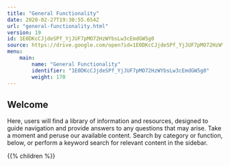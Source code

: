 ```yaml
---
title: "General Functionality"
date: 2020-02-27T19:30:55.654Z
url: "general-functionality.html"
version: 19
id: 1E0DKcCJjdeSPf_YjJUF7pMO72HzWYbsLw3cEmdGW5g0
source: https://drive.google.com/open?id=1E0DKcCJjdeSPf_YjJUF7pMO72HzWYbsLw3cEmdGW5g0
menu:
    main:
        name: "General Functionality"
        identifier: "1E0DKcCJjdeSPf_YjJUF7pMO72HzWYbsLw3cEmdGW5g0"
        weight: 170
---
```

## Welcome

Here, users will find a library of information and resources, designed to guide navigation and provide answers to any questions that may arise. Take a moment and peruse our available content. Search by category or function, below, or perform a keyword search for relevant content in the sidebar.

{{% children %}}

